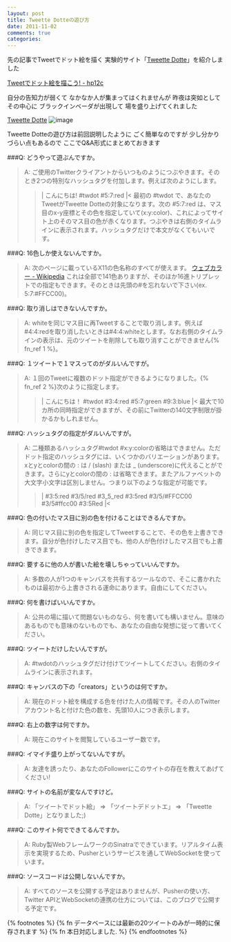 ```yaml
---
layout: post
title: Tweette Dotteの遊び方
date: 2011-11-02
comments: true
categories:
---
```



先の記事でTweetでドット絵を描く
実験的サイト「[Tweette Dotte](http://tweetdot.heroku.com/)」を紹介しました

[Tweetでドット絵を描こう! - hp12c](http://d.hatena.ne.jp/keyesberry/20111031/p1)

自分の告知力が弱くて
なかなか人が集まってはくれませんが
昨夜は突如としてその中心に
ブラックインベーダが出現して
場を盛り上げてくれました

[Tweette Dotte](http://tweetdot.heroku.com/)
![image](http://img.f.hatena.ne.jp/images/fotolife/k/keyesberry/20111102/20111102191921.png)


Tweette Dotteの遊び方は前回説明したように
ごく簡単なのですが
少し分かりづらい点もあるので
ここでQ&A形式にまとめておきます

###Q: どうやって遊ぶんですか。
> 
> A: ご使用のTwitterクライアントからいつものようにつぶやきます。そのとき2つの特別なハッシュタグを付加します。例えば次のようにします。
> >|
>   こんにちは! #twdot #5:7:red
> |<
> 最初の #twdot で、あなたのTweetがTweette Dotteの対象になります。次の #5:7:red は、マス目のx-y座標とその色を指定していて(x:y:color)、これによってサイト上のそのマス目の色が赤くなります。つぶやきは右側のタイムラインに表示されます。ハッシュタグだけで本文がなくてもいいです。

###Q: 16色しか使えないんですか。
> 
> A: 次のページに載っているX11の色名称のすべてが使えます。
> [ウェブカラー - Wikipedia](http://ja.wikipedia.org/wiki/%E3%82%A6%E3%82%A7%E3%83%96%E3%82%AB%E3%83%A9%E3%83%BC)
> これは全部で141色ありますが、そのほか16進トリプレットでの指定もできます。そのときは先頭の#を忘れないで下さい(ex. 5:7:#FFCC00)。

###Q: 取り消しはできないんですか。
> 
> A: whiteを同じマス目に再Tweetすることで取り消します。例えば#4:4:redを取り消したいときは#4:4:whiteとします。なお右側のタイムラインの表示は、元のツイートを削除しても取り消すことができません{% fn_ref 1 %}。

###Q: １ツイートで１マスってのがダルいんですが。
> 
> A: １回のTweetに複数のドット指定ができるようになりました。{% fn_ref 2 %}次のように指定します。
> >|
>  こんにちは！ #twdot #3:4:red #5:7:green #9:3:blue
> |<
> 最大で10カ所の同時指定ができますが、その前にTwitterの140文字制限が掛かるかもしれません。

###Q: ハッシュタグの指定がダルいんですが。
> 
> A: 二種類あるハッシュタグ#twdot #x:y:colorの省略はできません。ただドット指定のハッシュタグには、いくつかのバリエーションがあります。
> xとyとcolorの間の : は / (slash) または _ (underscore)に代えることができます。さらにyとcolorの間の : は省略できます。またアルファベットの大文字小文字は区別しません。つまり以下のような指定が可能です。
> >|
>    #3:5:red       #3/5/red     #3_5_red      #3:5red
>    #3/5/#FFCC00     #3/5#ffcc00      #3:5Red
> |<

###Q: 色の付いたマス目に別の色を付けることはできるんですか。
> 
> A: 同じマス目に別の色を指定してTweetすることで、その色を上書きできます。自分が色付けしたマス目でも、他の人が色付けしたマス目でも上書きできます。

###Q: 要するに他の人が書いた絵を壊しちゃっていいんですか。
> 
> A: 多数の人が1つのキャンバスを共有するツールなので、そこに書かれたものは最初から上書きされる運命にあります。自由にしてください。

###Q: 何を書けばいいんですか。
> 
> A: 公共の場に描いて問題ないものなら、何を書いても構いません。意味のあるものでも意味のないものでも、あなたの自由な発想に従って書いてください。

###Q: ツイートだけしたいんですが。
> 
> A: #twdotのハッシュタグだけ付けてツイートしてください。右側のタイムラインに表示されます。

###Q: キャンバスの下の「creators」というのは何ですか。
> 
> A: 現在のドット絵を構成する色を付けた人の情報です。その人のTwitterアカウント名と付けた色の数を、先頭10人につき表示します。

###Q: 右上の数字は何ですか。
> 
> A: 現在このサイトを閲覧しているユーザー数です。

###Q: イマイチ盛り上がってないんですが。
> 
> A: 友達を誘ったり、あなたのFollowerにこのサイトの存在を教えてあげてください!

###Q: サイトの名前が変なんですけど。
> 
> A: 「ツイートでドット絵」 => 「ツイートデドットエ」 => 「Tweette Dotte」となりました;)

###Q: このサイト何でできてるんですか。
> 
> A: Ruby製WebフレームワークのSinatraでできています。リアルタイム表示を実現するため、Pusherというサービスを通してWebSocketを使っています。

###Q: ソースコードは公開しないんですか。
> 
> A: すべてのソースを公開する予定はありませんが、Pusherの使い方、Twitter APIとWebSocketの連携の仕方については、このブログで公開する予定です。

{% footnotes %}
   {% fn データベースには最新の20ツイートのみが一時的に保存されます %}
   {% fn 本日対応しました. %}
{% endfootnotes %}
